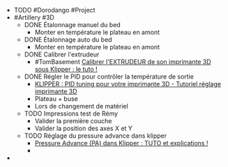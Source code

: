 - TODO #Dorodango #Project
- #Artillery #3D
	- DONE Étalonnage manuel du bed
		- Monter en température le plateau en amont
	- DONE Étalonnage auto du bed
		- Monter en température le plateau en amont
	- DONE Calibrer l'extrudeur
		- #TomBasement [Calibrer l'EXTRUDEUR de son imprimante 3D sous Klipper : le tuto !](https://m.youtube.com/watch?v=o3_udDvbESs&embeds_referring_euri=https%3A%2F%2Fwww.lesimprimantes3d.fr%2F&feature=emb_title)
	- DONE Régler le PID pour contrôler la température de sortie
		- [KLIPPER : PID tuning pour votre imprimante 3D - Tutoriel réglage imprimante 3D](https://m.youtube.com/watch?v=fePelaOLQEs)
		- Plateau + buse
		- Lors de changement de matériel
	- TODO Impressions test de Rémy
		- Valider la première couche
		- Valider la position des axes X et Y
	- TODO Réglage du pressure advance dans klipper
		- [Pressure Advance (PA) dans Klipper : TUTO et explications !](https://www.youtube.com/watch?v=W1A1BTgGPFA&list=PLG2DUsM4SElSmfhY_W09tyqxz-aad_ECj&index=5)
		-
-